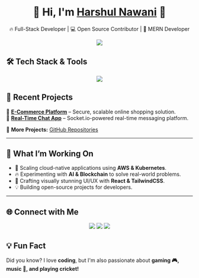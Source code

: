 <h1 align="center">🚀 Hi, I'm <a href="https://portfolio-werbsite2006123acd.vercel.app/">Harshul Nawani</a> 👋</h1>
<p align="center">
  🔥 Full-Stack Developer | 💻 Open Source Contributor | 🎨 MERN Developer
</p>

<p align="center">
  <picture>
    <source media="(prefers-color-scheme: dark)" srcset="https://readme-typing-svg.herokuapp.com?font=Fira+Code&pause=1000&color=F7B93E&center=true&width=435&lines=Building+Scalable+Applications;Exploring+AI+and+Blockchain;Contributing+to+Open+Source;Learning+Something+New+Everyday!">
    <img src="https://readme-typing-svg.herokuapp.com?font=Fira+Code&pause=1000&color=F70093&center=true&width=435&lines=Building+Scalable+Applications;Exploring+AI+and+Blockchain;Contributing+to+Open+Source;Learning+Something+New+Everyday!">
  </picture>
</p>

## 🛠 **Tech Stack & Tools**
<p align="center">
  <img src="https://skillicons.dev/icons?i=react,nodejs,express,mongodb,postgres,typescript,nextjs,tailwind,aws,docker,kubernetes,python,git,github,linux" />
</p>

## 🚀 **Recent Projects**
📌 **[E-Commerce Platform](https://github.com/your-username/ecommerce-website)** – Secure, scalable online shopping solution.  
📌 **[Real-Time Chat App](https://github.com/your-username/chat-app)** – Socket.io-powered real-time messaging platform.  

📌 **More Projects:** [GitHub Repositories](https://github.com/your-username?tab=repositories)  

---

## 🎯 **What I’m Working On**
- 🚀 Scaling cloud-native applications using **AWS & Kubernetes**.
- 🔥 Experimenting with **AI & Blockchain** to solve real-world problems.
- 🎨 Crafting visually stunning UI/UX with **React & TailwindCSS**.
- 💡 Building open-source projects for developers.



---

## 🌐 **Connect with Me**
<p align="center">
  <a href="https://www.linkedin.com/in/harshul-nawani-8ba70822a/"><img src="https://img.shields.io/badge/LinkedIn-Connect-blue?style=for-the-badge&logo=linkedin"></a>
  <a href="https://portfolio-werbsite2006123acd.vercel.app/"><img src="https://img.shields.io/badge/Portfolio-Visit-lightgrey?style=for-the-badge"></a>
  <a href="mailto:gamer2006025@gmail.com"><img src="https://img.shields.io/badge/Email-Contact-red?style=for-the-badge&logo=gmail"></a>
</p>



## 💡 **Fun Fact**
Did you know? I love **coding**, but I'm also passionate about **gaming 🎮, music 🎵, and playing cricket!**  
